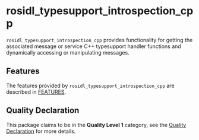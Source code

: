 # rosidl_typesupport_introspection_cpp

`rosidl_typesupport_introspection_cpp` provides functionality for getting the associated message or service C++ typesupport handler functions and dynamically accessing or manipulating messages.

## Features

The features provided by `rosidl_typesupport_introspection_cpp` are described in [FEATURES](docs/FEATURES.md).

## Quality Declaration

This package claims to be in the **Quality Level 1** category, see the [Quality Declaration](./QUALITY_DECLARATION.md) for more details.
